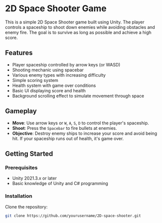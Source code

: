 # 2D Space Shooter Game

This is a simple 2D Space Shooter game built using Unity. The player controls a spaceship to shoot down enemies while avoiding obstacles and enemy fire. The goal is to survive as long as possible and achieve a high score.

## Features

- Player spaceship controlled by arrow keys (or WASD)
- Shooting mechanic using spacebar
- Various enemy types with increasing difficulty
- Simple scoring system
- Health system with game over conditions
- Basic UI displaying score and health
- Background scrolling effect to simulate movement through space

## Gameplay

- **Move**: Use arrow keys or `W`, `A`, `S`, `D` to control the player's spaceship.
- **Shoot**: Press the `Spacebar` to fire bullets at enemies.
- **Objective**: Destroy enemy ships to increase your score and avoid being hit. If your spaceship runs out of health, it's game over.
  
## Getting Started

### Prerequisites

- Unity 2021.3.x or later
- Basic knowledge of Unity and C# programming

### Installation

 Clone the repository:
   ```bash
   git clone https://github.com/yourusername/2D-space-shooter.git
